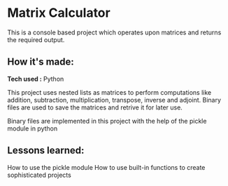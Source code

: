 # Matrix Calculator

This is a console based project which operates upon matrices and returns the required output.

## How it's made:

**Tech used :** Python

This project uses nested lists as matrices to perform computations like addition, subtraction, multiplication, transpose, inverse and adjoint. Binary files are used to save the matrices and retrive it for later use.

Binary files are implemented in this project with the help of the pickle module in python

## Lessons learned:

How to use the pickle module
How to use built-in functions to create sophisticated projects
